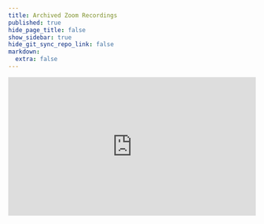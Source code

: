 ```yaml
---
title: Archived Zoom Recordings
published: true
hide_page_title: false
show_sidebar: true
hide_git_sync_repo_link: false
markdown:
  extra: false
---
```


<div style='max-width: 960px'><div style='position: relative; padding-bottom: 56.25%; height: 0; overflow: hidden;'><iframe width="960" height="540" src="https://web.microsoftstream.com/embed/channel/1d29e7ee-9761-48e6-9fc1-3aa681184e2e?sort=date" allowfullscreen style='border:none; position: absolute; top: 0; left: 0; right: 0; bottom: 0; height: 100%; max-width: 100%;'></iframe></div></div>

